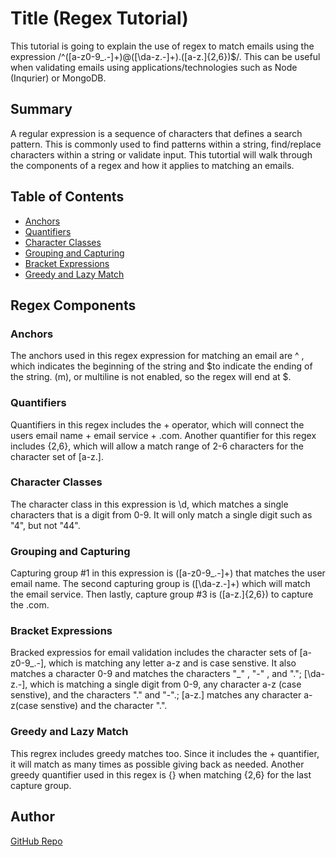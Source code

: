 # Title (Regex Tutorial)

This tutorial is going to explain the use of regex to match emails using the expression /^([a-z0-9_\.-]+)@([\da-z\.-]+)\.([a-z\.]{2,6})$/. This can be useful when validating emails using applications/technologies such as Node (Inqurier) or MongoDB.

## Summary

A regular expression is a sequence of characters that defines a search pattern. This is commonly used to find patterns within a string, find/replace characters within a string or validate input. This tutortial will walk through the components of a regex and how it applies to matching an emails.

## Table of Contents

- [Anchors](#anchors)
- [Quantifiers](#quantifiers)
- [Character Classes](#character-classes)
- [Grouping and Capturing](#grouping-and-capturing)
- [Bracket Expressions](#bracket-expressions)
- [Greedy and Lazy Match](#greedy-and-lazy-match)

## Regex Components

### Anchors
The anchors used in this regex expression for matching an email are ^ , which indicates the beginning of the string and $to indicate the ending of the string. (m), or multiline is not enabled, so the regex will end at $.

### Quantifiers
Quantifiers in this regex includes the + operator, which will connect the users email name + email service + .com. Another quantifier for this regex includes {2,6}, which will allow a match range of 2-6 characters for the character set of [a-z\.].


### Character Classes
The character class in this expression is \d, which matches a single characters that is a digit from 0-9. It will only match a single digit such as "4", but not "44".


### Grouping and Capturing
Capturing group #1 in this expression is ([a-z0-9_\.-]+) that matches the user email name. The second capturing group is ([\da-z\.-]+) which will match the email service. Then lastly, capture group #3 is ([a-z\.]{2,6}) to capture the .com.

### Bracket Expressions
Bracked expressios for email validation includes the character sets of [a-z0-9_\.-], which is matching any letter a-z and is case senstive. It also matches a character 0-9 and matches the characters "_" , "-" , and "."; [\da-z\.-], which is matching a single digit from 0-9, any character a-z (case senstive), and the characters "." and "-".; [a-z\.] matches any character a-z(case senstive) and the character ".".

### Greedy and Lazy Match
This regrex includes greedy matches too. Since it includes the + quantifier, it will match as many times as possible giving back as needed. Another greedy quantifier used in this regex is {} when matching {2,6} for the last capture group.


## Author

[GitHub Repo](https://github.com/kcs111/Regex-Tutorial)
